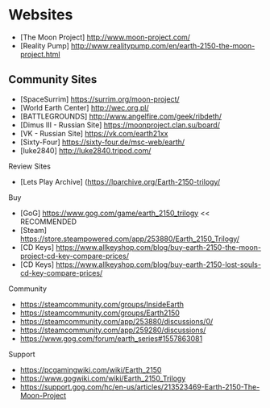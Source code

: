 # Websites 
- [The Moon Project] http://www.moon-project.com/
- [Reality Pump] http://www.realitypump.com/en/earth-2150-the-moon-project.html

## Community Sites
- [SpaceSurrim] https://surrim.org/moon-project/
- [World Earth Center] http://wec.org.pl/
- [BATTLEGROUNDS] http://www.angelfire.com/geek/ribdeth/
- [Dimus III - Russian Site] https://moonproject.clan.su/board/
- [VK - Russian Site] https://vk.com/earth21xx
- [Sixty-Four] https://sixty-four.de/msc-web/earth/
- [luke2840] http://luke2840.tripod.com/

Review Sites
- [Lets Play Archive] (https://lparchive.org/Earth-2150-trilogy/

Buy
- [GoG] https://www.gog.com/game/earth_2150_trilogy << RECOMMENDED
- [Steam] https://store.steampowered.com/app/253880/Earth_2150_Trilogy/
- [CD Keys] https://www.allkeyshop.com/blog/buy-earth-2150-the-moon-project-cd-key-compare-prices/
- [CD Keys] https://www.allkeyshop.com/blog/buy-earth-2150-lost-souls-cd-key-compare-prices/

Community
- https://steamcommunity.com/groups/InsideEarth
- https://steamcommunity.com/groups/Earth2150
- https://steamcommunity.com/app/253880/discussions/0/
- https://steamcommunity.com/app/259280/discussions/
- https://www.gog.com/forum/earth_series#1557863081

Support
- https://pcgamingwiki.com/wiki/Earth_2150
- https://www.gogwiki.com/wiki/Earth_2150_Trilogy
- https://support.gog.com/hc/en-us/articles/213523469-Earth-2150-The-Moon-Project
